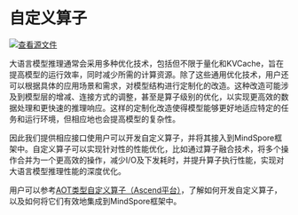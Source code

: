 # 自定义算子

[![查看源文件](https://mindspore-website.obs.cn-north-4.myhuaweicloud.com/website-images/master/resource/_static/logo_source.svg)](https://gitee.com/mindspore/docs/blob/master/docs/mindspore/source_zh_cn/model_infer/ms_infer/custom_operator.md)

大语言模型推理通常会采用多种优化技术，包括但不限于量化和KVCache，旨在提高模型的运行效率，同时减少所需的计算资源。除了这些通用优化技术，用户还可以根据具体的应用场景和需求，对模型结构进行定制化的改造。这种改造可能涉及到模型层的增减、连接方式的调整，甚至是算子级别的优化，以实现更高效的数据处理和更快速的推理响应。这样的定制化改造使得模型能够更好地适应特定的任务和运行环境，但相应地也会提高模型的复杂性。

因此我们提供相应接口使用户可以开发自定义算子，并将其接入到MindSpore框架中。自定义算子可以实现针对性的性能优化，比如通过算子融合技术，将多个操作合并为一个更高效的操作，减少I/O及下发耗时，并提升算子执行性能，实现对大语言模型推理性能的深度优化。

用户可以参考[AOT类型自定义算子（Ascend平台）](https://www.mindspore.cn/docs/zh-CN/master/model_train/custom_program/operation/op_custom_ascendc.html)，了解如何开发自定义算子，以及如何将它们有效地集成到MindSpore框架中。
